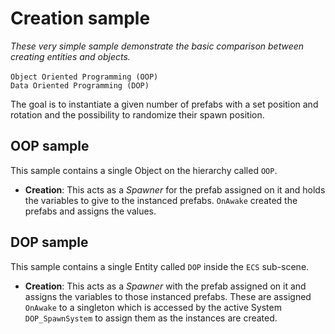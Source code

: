 # Creation sample

*These very simple sample demonstrate the basic comparison between creating entities and objects.*
<br><br>
`Object Oriented Programming (OOP)`
<br>
`Data Oriented Programming (DOP)`

The goal is to instantiate a given number of prefabs with a set position and rotation and the possibility to randomize their spawn position.

## OOP sample

This sample contains a single Object on the hierarchy called `OOP`. <br>
* **Creation**: This acts as a *Spawner* for the prefab assigned on it and holds the variables to give to the instanced prefabs. `OnAwake` created the prefabs and assigns the values.

## DOP sample

This sample contains a single Entity called `DOP` inside the `ECS` sub-scene. <br>
* **Creation**: This acts as a *Spawner* with the prefab assigned on it and assigns the variables to those instanced prefabs. These are assigned `OnAwake` to a singleton which is accessed by the active System `DOP_SpawnSystem` to assign them as the instances are created.

